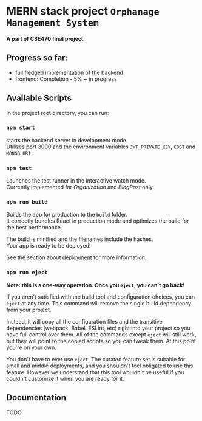 # MERN stack project `Orphanage Management System`

**A part of CSE470 final project**

## Progress so far:
- full fledged implementation of the backend
- frontend: Completion - 5% ~ in progress


## Available Scripts

In the project root directory, you can run:

### `npm start`

starts the backend server in development mode.\
Utilizes port 3000 and the environment variables `JWT_PRIVATE_KEY`, `COST` and `MONGO_URI`.



### `npm test`

Launches the test runner in the interactive watch mode.\
Currently implemented for *Organization* and *BlogPost* only.

### `npm run build`

Builds the app for production to the `build` folder.\
It correctly bundles React in production mode and optimizes the build for the best performance.

The build is minified and the filenames include the hashes.\
Your app is ready to be deployed!

See the section about [deployment](https://facebook.github.io/create-react-app/docs/deployment) for more information.

### `npm run eject`

**Note: this is a one-way operation. Once you `eject`, you can't go back!**

If you aren't satisfied with the build tool and configuration choices, you can `eject` at any time. This command will remove the single build dependency from your project.

Instead, it will copy all the configuration files and the transitive dependencies (webpack, Babel, ESLint, etc) right into your project so you have full control over them. All of the commands except `eject` will still work, but they will point to the copied scripts so you can tweak them. At this point you're on your own.

You don't have to ever use `eject`. The curated feature set is suitable for small and middle deployments, and you shouldn't feel obligated to use this feature. However we understand that this tool wouldn't be useful if you couldn't customize it when you are ready for it.

## Documentation

TODO